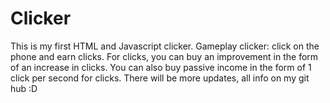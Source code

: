 # Clicker
This is my first HTML and Javascript clicker. Gameplay clicker: click on the phone and earn clicks. For clicks, you can buy an improvement in the form of an increase in clicks. You can also buy passive income in the form of 1 click per second for clicks. There will be more updates, all info on my git hub :D
